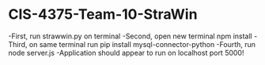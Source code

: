 # CIS-4375-Team-10-StraWin

-First, run strawwin.py on terminal
-Second, open new terminal npm install
-Third, on same terminal run pip install mysql-connector-python
-Fourth, run node server.js
-Application should appear to run on localhost port 5000!



